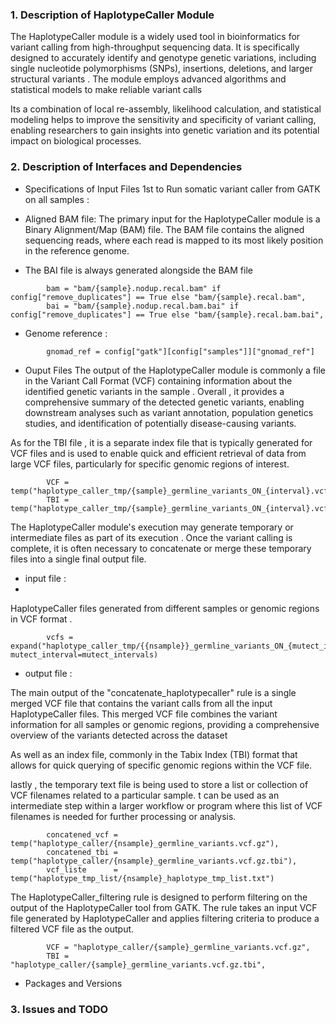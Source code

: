 ### 1. Description of HaplotypeCaller Module

The HaplotypeCaller module is a widely used tool in bioinformatics for variant calling from high-throughput sequencing data. It is specifically designed to accurately identify and genotype genetic variations, including single nucleotide polymorphisms (SNPs), insertions, deletions, and larger structural variants . The module employs advanced algorithms and statistical models to make reliable variant calls

Its a combination of local re-assembly, likelihood calculation, and statistical modeling helps to improve the sensitivity and specificity of variant calling, enabling researchers to gain insights into genetic variation and its potential impact on biological processes.

### 2. Description of Interfaces and Dependencies

- Specifications of Input Files
1st to Run somatic variant caller from GATK on all samples :

- Aligned BAM file: The primary input for the HaplotypeCaller module is a Binary Alignment/Map (BAM) file. The BAM file contains the aligned sequencing reads, where each read is mapped to its most likely position in the reference genome.
- The BAI file is always generated alongside the BAM file

```
        bam = "bam/{sample}.nodup.recal.bam" if config["remove_duplicates"] == True else "bam/{sample}.recal.bam",
        bai = "bam/{sample}.nodup.recal.bam.bai" if config["remove_duplicates"] == True else "bam/{sample}.recal.bam.bai",
```
- Genome reference : 
```
        gnomad_ref = config["gatk"][config["samples"]]["gnomad_ref"] 
```
- Ouput Files 
The output of the HaplotypeCaller module is commonly a file in the Variant Call Format (VCF) containing information about the identified genetic variants in the sample . Overall , it provides a comprehensive summary of the detected genetic variants, enabling downstream analyses such as variant annotation, population genetics studies, and identification of potentially disease-causing variants.

As for the TBI file , it is a separate index file that is typically generated for VCF files and is used to enable quick and efficient retrieval of data from large VCF files, particularly for specific genomic regions of interest.

```
        VCF = temp("haplotype_caller_tmp/{sample}_germline_variants_ON_{interval}.vcf.gz"),
        TBI = temp("haplotype_caller_tmp/{sample}_germline_variants_ON_{interval}.vcf.gz.tbi")
```

The HaplotypeCaller module's execution may generate temporary or intermediate files as part of its execution . Once the variant calling is complete, it is often necessary to concatenate or merge these temporary files into a single final output file.

- input file :
-
HaplotypeCaller files generated from different samples or genomic regions in VCF format .
```
        vcfs = expand("haplotype_caller_tmp/{{nsample}}_germline_variants_ON_{mutect_interval}.vcf.gz", mutect_interval=mutect_intervals)
```
- output file :

The main output of the "concatenate_haplotypecaller" rule is a single merged VCF file that contains the variant calls from all the input HaplotypeCaller files. This merged VCF file combines the variant information for all samples or genomic regions, providing a comprehensive overview of the variants detected across the dataset

As well as an index file, commonly in the Tabix Index (TBI) format that allows for quick querying of specific genomic regions within the VCF file.

lastly , the temporary text file is being used to store a list or collection of VCF filenames related to a particular sample. t can be used as an intermediate step within a larger workflow or program where this list of VCF filenames is needed for further processing or analysis.

```
        concatened_vcf = temp("haplotype_caller/{nsample}_germline_variants.vcf.gz"),
        concatened_tbi = temp("haplotype_caller/{nsample}_germline_variants.vcf.gz.tbi"),
        vcf_liste      = temp("haplotype_tmp_list/{nsample}_haplotype_tmp_list.txt")
```

The HaplotypeCaller_filtering rule is designed to perform filtering on the output of the HaplotypeCaller tool from GATK. The rule takes an input VCF file generated by HaplotypeCaller and applies filtering criteria to produce a filtered VCF file as the output. 

```
        VCF = "haplotype_caller/{sample}_germline_variants.vcf.gz",
        TBI = "haplotype_caller/{sample}_germline_variants.vcf.gz.tbi",
```

- Packages and Versions

### 3. Issues and TODO
